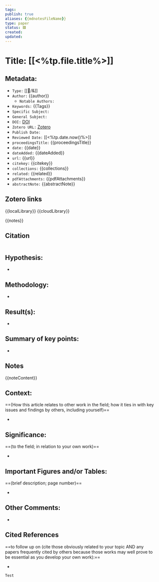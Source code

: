 ```yaml
---
tags: 
publish: true
aliases: {{mdnotesFileName}}
type: paper
status: 🟥️
created: 
updated: 
---
```


# Title: **[[<%tp.file.title%>]]**

## Metadata:

- `Type:` [[🌲️/&]]
- `Author:` {{author}}
	- `Notable Authors:` 
- `Keywords:` {{Tags}}
- `Specific Subject:` 
- `General Subject:` 
- `DOI:` [DOI][1]
- `Zotero URL:` [Zotero][2]
- `Publish Date:` 
- `Reviewed Date:` [[<%tp.date.now()%>]]
- `proceedingsTitle:` {{proceedingsTitle}}
- `date:` {{date}}
- `dateAdded:` {{dateAdded}}
- `url:` {{url}}
- `citekey:` {{citekey}}
- `collections:` {{collections}}
- `related:` {{related}}
- `pdfAttachments:` {{pdfAttachments}}
- `abstractNote:` {{abstractNote}}

## Zotero links

{{localLibrary}}
{{cloudLibrary}}

{{notes}}




## Citation

```latex

```

## Hypothesis:

- 

## Methodology:

- 

## Result(s):

- 

## Summary of key points:

- 

## Notes

{{noteContent}}

## Context:

==(How this article relates to other work in the field; how it ties in with key issues and findings by others, including yourself)==

- 

## Significance:

==(to the field; in relation to your own work)==

- 

## Important Figures and/or Tables:

==(brief description; page number)==

- 

## Other Comments:

-

## Cited References 

==to follow up on (cite those obviously related to your topic AND any papers frequently cited by others because those works may well prove to be essential as you develop your own work):==

- 

```query
Test
```

[1]: {{DOI}}
[2]: {{localLibrary}}